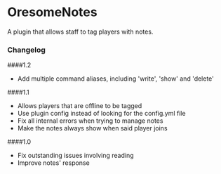OresomeNotes
============

A plugin that allows staff to tag players with notes.

### Changelog

####1.2
  - Add multiple command aliases, including 'write', 'show' and 'delete'

####1.1
  - Allows players that are offline to be tagged
  - Use plugin config instead of looking for the config.yml file
  - Fix all internal errors when trying to manage notes
  - Make the notes always show when said player joins

####1.0
  - Fix outstanding issues involving reading
  - Improve notes' response
